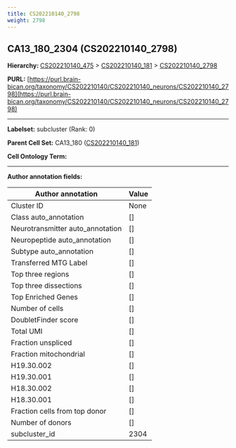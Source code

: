 ```yaml
---
title: CS202210140_2798
weight: 2798
---
```

## CA13_180_2304 (CS202210140_2798)
<b>Hierarchy: </b>
[CS202210140_475](../CS202210140_475) >
[CS202210140_181](../CS202210140_181) >
[CS202210140_2798](../CS202210140_2798)

**PURL:** [https://purl.brain-bican.org/taxonomy/CS202210140/CS202210140_neurons/CS202210140_2798](https://purl.brain-bican.org/taxonomy/CS202210140/CS202210140_neurons/CS202210140_2798)

---


**Labelset:** subcluster (Rank: 0)

**Parent Cell Set:** CA13_180 ([CS202210140_181](../CS202210140_181))



**Cell Ontology Term:** 

[MARKER GENES.]: #


---

[TRANSFERRED ANNOTATIONS.]: #


[AUTHOR ANNOTATION FIELDS.]: #


**Author annotation fields:**

| Author annotation | Value |
|-------------------|-------|
|Cluster ID|None|
|Class auto_annotation|[]|
|Neurotransmitter auto_annotation|[]|
|Neuropeptide auto_annotation|[]|
|Subtype auto_annotation|[]|
|Transferred MTG Label|[]|
|Top three regions|[]|
|Top three dissections|[]|
|Top Enriched Genes|[]|
|Number of cells|[]|
|DoubletFinder score|[]|
|Total UMI|[]|
|Fraction unspliced|[]|
|Fraction mitochondrial|[]|
|H19.30.002|[]|
|H19.30.001|[]|
|H18.30.002|[]|
|H18.30.001|[]|
|Fraction cells from top donor|[]|
|Number of donors|[]|
|subcluster_id|2304|
